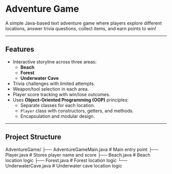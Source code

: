 # Adventure Game 

A simple Java-based text adventure game where players explore different locations, answer trivia questions, collect items, and earn points to win!

---

##  Features
- Interactive storyline across three areas:
  - **Beach** 
  - **Forest** 
  - **Underwater Cave** 
- Trivia challenges with limited attempts.
- Weapon/tool selection in each area.
- Player score tracking with win/lose outcomes.
- Uses **Object-Oriented Programming (OOP)** principles:
  - Separate classes for each location.
  - `Player` class with constructors, getters, and methods.
  - Encapsulation and modular design.

---

##  Project Structure
AdventureGame/
├── AdventureGameMain.java # Main entry point
├── Player.java # Stores player name and score
├── Beach.java # Beach location logic
├── Forest.java # Forest location logic
└── UnderwaterCave.java # Underwater cave location logic

